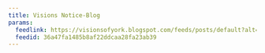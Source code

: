 ```yaml
---
title: Visions Notice-Blog
params:
  feedlink: https://visionsofyork.blogspot.com/feeds/posts/default?alt=rss
  feedid: 36a47fa1485b8af22ddcaa28fa23ab39
---
```

